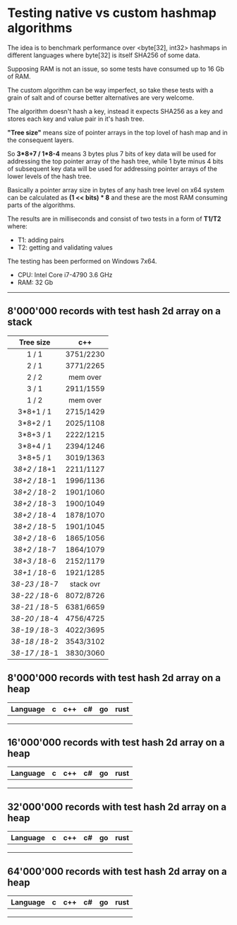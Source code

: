 # Testing native vs custom hashmap algorithms

The idea is to benchmark performance over <byte[32], int32> hashmaps in different languages where byte[32] is itself SHA256 of some data.

Supposing RAM is not an issue, so some tests have consumed up to 16 Gb of RAM.

The custom algorithm can be way imperfect, so take these tests with a grain of salt and of course better alternatives are very welcome. 

The algorithm doesn't hash a key, instead it expects SHA256 as a key and stores each key and value pair in it's hash tree.

__"Tree size"__ means size of pointer arrays in the top lovel of hash map and in the consequent layers.

So __3\*8+7 / 1\*8-4__ means 3 bytes plus 7 bits of key data will be used for addressing the top pointer array of the hash tree, while 1 byte minus 4 bits of subsequent key data will be used for addressing pointer arrays of the lower levels of the hash tree.

Basically a pointer array size in bytes of any hash tree level on x64 system can be calculated as __(1 << bits) \* 8__ and these are the most RAM consuming parts of the algorithms.

The results are in milliseconds and consist of two tests in a form of __T1/T2__ where:
- T1: adding pairs
- T2: getting and validating values

The testing has been performed on Windows 7x64.

- CPU: Intel Core i7-4790 3.6 GHz
- RAM: 32 Gb

---

## 8'000'000 records with test hash 2d array on a stack

|    Tree size   |    c++    |
|:--------------:|:---------:|
|      1 / 1     | 3751/2230 |
|      2 / 1     | 3771/2265 |
|      2 / 2     |  mem over |
|      3 / 1     | 2911/1559 |
|      1 / 2     |  mem over |
|    3*8+1 / 1   | 2715/1429 |
|    3*8+2 / 1   | 2025/1108 |
|    3*8+3 / 1   | 2222/1215 |
|    3*8+4 / 1   | 2394/1246 |
|    3*8+5 / 1   | 3019/1363 |
|  3*8+2 / 1*8+1 | 2211/1127 |
| 3*8+2 / 1*8-1  | 1996/1136 |
| 3*8+2 / 1*8-2  | 1901/1060 |
| 3*8+2 / 1*8-3  | 1900/1049 |
| 3*8+2 / 1*8-4  | 1878/1070 |
| 3*8+2 / 1*8-5  | 1901/1045 |
| 3*8+2 / 1*8-6  | 1865/1056 |
| 3*8+2 / 1*8-7  | 1864/1079 |
| 3*8+3 / 1*8-6  | 2152/1179 |
| 3*8+1 / 1*8-6  | 1921/1285 |
| 3*8-23 / 1*8-7 | stack ovr |
| 3*8-22 / 1*8-6 | 8072/8726 |
| 3*8-21 / 1*8-5 | 6381/6659 |
| 3*8-20 / 1*8-4 | 4756/4725 |
| 3*8-19 / 1*8-3 | 4022/3695 |
| 3*8-18 / 1*8-2 | 3543/3102 |
| 3*8-17 / 1*8-1 | 3830/3060 |

## 8'000'000 records with test hash 2d array on a heap

| Language | c | c++ | c# | go | rust |
|----------|---|-----|----|----|------|
|          |   |     |    |    |      |
|          |   |     |    |    |      |
|          |   |     |    |    |      |

## 16'000'000 records with test hash 2d array on a heap

| Language | c | c++ | c# | go | rust |
|----------|---|-----|----|----|------|
|          |   |     |    |    |      |
|          |   |     |    |    |      |
|          |   |     |    |    |      |

## 32'000'000 records with test hash 2d array on a heap

| Language | c | c++ | c# | go | rust |
|----------|---|-----|----|----|------|
|          |   |     |    |    |      |
|          |   |     |    |    |      |
|          |   |     |    |    |      |

## 64'000'000 records with test hash 2d array on a heap

| Language | c | c++ | c# | go | rust |
|----------|---|-----|----|----|------|
|          |   |     |    |    |      |
|          |   |     |    |    |      |
|          |   |     |    |    |      |
